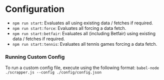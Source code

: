 # Configuration

- `npm run start`: Evaluates all using existing data / fetches if required.
- `npm run start:force`: Evaluates all forcing a data fetch.
- `npm run start:betfair`: Evaluates all (including Betfair) using existing data / fetches if required.
- `npm run start:tennis`: Evaluates all tennis games forcing a data fetch.

### Running Custom Config

To run a custom config file, execute using the following format:
`babel-node ./scrapper.js --config ./config/config.json`